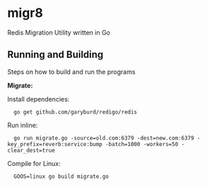 # migr8
Redis Migration Utility written in Go

## Running and Building

Steps on how to build and run the programs

**Migrate:**

Install dependencies:
```
  go get github.com/garyburd/redigo/redis
```

Run inline:
```
  go run migrate.go -source=old.com:6379 -dest=new.com:6379 -key_prefix=reverb:service:bump -batch=1000 -workers=50 -clear_dest=true
```

Compile for Linux:
```
  GOOS=linux go build migrate.go
```
